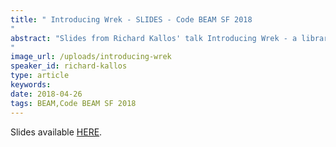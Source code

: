 ```yaml
---
title: " Introducing Wrek - SLIDES - Code BEAM SF 2018
"
abstract: "Slides from Richard Kallos' talk Introducing Wrek - a library for executing dependency graphs - Code BEAM SF 2018
"
image_url: /uploads/introducing-wrek
speaker_id: richard-kallos
type: article
keywords: 
date: 2018-04-26
tags: BEAM,Code BEAM SF 2018
---
```

Slides available <a href="/uploads/media/default/0001/01/3a7feb8c61ed610e76ef7f4cd8c233fae96e659e.pdf" target="_blank">HERE</a>.
